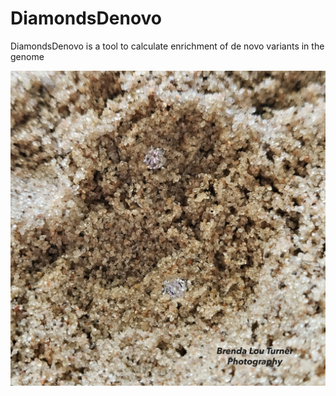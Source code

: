 # DiamondsDenovo
DiamondsDenovo is a tool to calculate enrichment of de novo variants in the genome

![DiamondsDenovo](image/2024_tntblt_DiamondsDeNovo_final_1.JPG "DiamondsDenovo")

